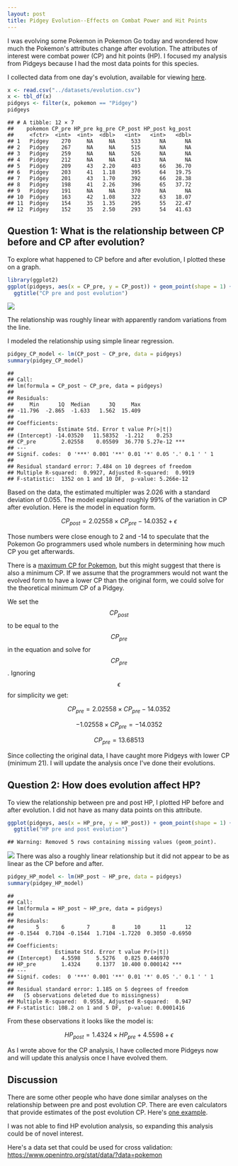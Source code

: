 ```yaml
---
layout: post
title: Pidgey Evolution--Effects on Combat Power and Hit Points
---
```


I was evolving some Pokemon in Pokemon Go today and wondered how much the Pokemon's attributes change after evolution. The attributes of interest were combat power (CP) and hit points (HP). I focused my analysis from Pidgeys because I had the most data points for this species.

I collected data from one day's evolution, available for viewing [here](https://docs.google.com/spreadsheets/d/1kzYLqVn0-sA0ffGscNco9QkkC_0bce22S7pafiUs0uE/edit?usp=sharing).



```r
x <- read.csv("../datasets/evolution.csv")
x <- tbl_df(x)
pidgeys <- filter(x, pokemon == "Pidgey")
pidgeys
```

```
## # A tibble: 12 × 7
##    pokemon CP_pre HP_pre kg_pre CP_post HP_post kg_post
##     <fctr>  <int>  <int>  <dbl>   <int>   <int>   <dbl>
## 1   Pidgey    270     NA     NA     533      NA      NA
## 2   Pidgey    267     NA     NA     515      NA      NA
## 3   Pidgey    259     NA     NA     526      NA      NA
## 4   Pidgey    212     NA     NA     413      NA      NA
## 5   Pidgey    209     43   2.20     403      66   36.70
## 6   Pidgey    203     41   1.18     395      64   19.75
## 7   Pidgey    201     43   1.70     392      66   28.38
## 8   Pidgey    198     41   2.26     396      65   37.72
## 9   Pidgey    191     NA     NA     370      NA      NA
## 10  Pidgey    163     42   1.08     322      63   18.07
## 11  Pidgey    154     35   1.35     295      55   22.47
## 12  Pidgey    152     35   2.50     293      54   41.63
```

## Question 1: What is the relationship between CP before and CP after evolution?

To explore what happened to CP before and after evolution, I plotted these on a graph.


```r
library(ggplot2)
ggplot(pidgeys, aes(x = CP_pre, y = CP_post)) + geom_point(shape = 1) + 
  ggtitle("CP pre and post evolution")
```
![](https://github.com/mching/mching.github.io/raw/master/images/evolution1.png)<!-- -->

The relationship was roughly linear with apparently random variations from the line. 

I modeled the relationship using simple linear regression. 


```r
pidgey_CP_model <- lm(CP_post ~ CP_pre, data = pidgeys)
summary(pidgey_CP_model)
```

```
## 
## Call:
## lm(formula = CP_post ~ CP_pre, data = pidgeys)
## 
## Residuals:
##     Min      1Q  Median      3Q     Max 
## -11.796  -2.865  -1.633   1.562  15.409 
## 
## Coefficients:
##              Estimate Std. Error t value Pr(>|t|)    
## (Intercept) -14.03520   11.58352  -1.212    0.253    
## CP_pre        2.02558    0.05509  36.770 5.27e-12 ***
## ---
## Signif. codes:  0 '***' 0.001 '**' 0.01 '*' 0.05 '.' 0.1 ' ' 1
## 
## Residual standard error: 7.484 on 10 degrees of freedom
## Multiple R-squared:  0.9927,	Adjusted R-squared:  0.9919 
## F-statistic:  1352 on 1 and 10 DF,  p-value: 5.266e-12
```

Based on the data, the estimated multipler was 2.026 with a standard deviation of 0.055. The model explained roughly 99% of the variation in CP after evolution. Here is the model in equation form.

$$ CP_{post} = 2.02558 \times CP_{pre} - 14.0352 + \epsilon$$

Those numbers were close enough to 2 and -14 to speculate that the Pokemon Go programmers used whole numbers in determining how much CP you get afterwards. 

There is a [maximum CP for Pokemon](http://pokemongohub.net/pokemon-go-max-cp-per-level-chart/), but this might suggest that there is also a minimum CP. If we assume that the programmers would not want the evolved form to have a lower CP than the original form, we could solve for the theoretical minimum CP of a Pidgey. 

We set the $$CP_{post}$$ to be equal to the $$CP_{pre}$$ in the equation and solve for $$CP_{pre}$$. Ignoring $$\epsilon$$ for simplicity we get:

$$ CP_{pre} = 2.02558 \times CP_{pre} - 14.0352$$

$$ -1.02558 \times CP_{pre} =  - 14.0352$$

$$ CP_{pre} = 13.68513$$

Since collecting the original data, I have caught more Pidgeys with lower CP (minimum 21). I will update the analysis once I've done their evolutions.

## Question 2: How does evolution affect HP?

To view the relationship between pre and post HP, I plotted HP before and after evolution. I did not have as many data points on this attribute.

```r
ggplot(pidgeys, aes(x = HP_pre, y = HP_post)) + geom_point(shape = 1) + 
  ggtitle("HP pre and post evolution")
```

```
## Warning: Removed 5 rows containing missing values (geom_point).
```

![](https://github.com/mching/mching.github.io/raw/master/images/evolution2.png)<!-- -->
There was also a roughly linear relationship but it did not appear to be as linear as the CP before and after.


```r
pidgey_HP_model <- lm(HP_post ~ HP_pre, data = pidgeys)
summary(pidgey_HP_model)
```

```
## 
## Call:
## lm(formula = HP_post ~ HP_pre, data = pidgeys)
## 
## Residuals:
##       5       6       7       8      10      11      12 
## -0.1544  0.7104 -0.1544  1.7104 -1.7220  0.3050 -0.6950 
## 
## Coefficients:
##             Estimate Std. Error t value Pr(>|t|)    
## (Intercept)   4.5598     5.5276   0.825 0.446970    
## HP_pre        1.4324     0.1377  10.400 0.000142 ***
## ---
## Signif. codes:  0 '***' 0.001 '**' 0.01 '*' 0.05 '.' 0.1 ' ' 1
## 
## Residual standard error: 1.185 on 5 degrees of freedom
##   (5 observations deleted due to missingness)
## Multiple R-squared:  0.9558,	Adjusted R-squared:  0.947 
## F-statistic: 108.2 on 1 and 5 DF,  p-value: 0.0001416
```

From these observations it looks like the model is:

$$HP_{post} = 1.4324 \times HP_{pre} + 4.5598 + \epsilon$$

As I wrote above for the CP analysis, I have collected more Pidgeys now and will update this analysis once I have evolved them.

## Discussion
There are some other people who have done similar analyses on the relationship between pre and post evolution CP. There are even calculators that provide estimates of the post evolution CP. Here's [one example](https://pogotoolkit.com/#selectedPokemon=016&combatPower=100).

I was not able to find HP evolution analysis, so expanding this analysis could be of novel interest.

Here's a data set that could be used for cross validation: https://www.openintro.org/stat/data/?data=pokemon
